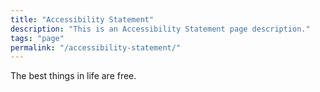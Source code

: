 ```yaml
---
title: "Accessibility Statement"
description: "This is an Accessibility Statement page description."
tags: "page"
permalink: "/accessibility-statement/"
---
```


The best things in life are free.
